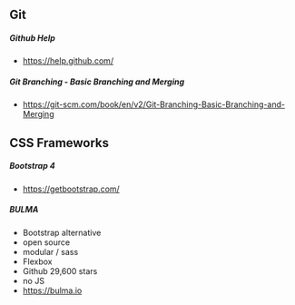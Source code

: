 ## Git

##### Github Help
- https://help.github.com/

##### Git Branching - Basic Branching and Merging
- https://git-scm.com/book/en/v2/Git-Branching-Basic-Branching-and-Merging

## CSS Frameworks

##### Bootstrap 4
- https://getbootstrap.com/

##### BULMA
- Bootstrap alternative
- open source
- modular / sass
- Flexbox
- Github 29,600 stars
- no JS
- https://bulma.io